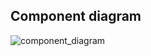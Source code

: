 ## Component diagram
![component_diagram](https://user-images.githubusercontent.com/46985114/155485070-db3c1eeb-936f-4d20-87c6-ab9953d785ac.png)
